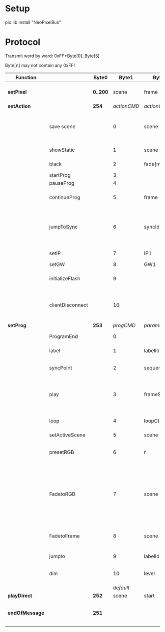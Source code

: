 # Setup

pio lib install "NeoPixelBus"

# Protocol

Transmit word by word:		0xFF+Byte[0]..Byte[5]

Byte[n] may not contain any 0xFF!


|Function||Byte0|Byte1|Byte2|Byte3|Byte4|Byte5|Status|Description|
|---|---|---|---|---|---|---|---|---|---|
|**setPixel**||**0..200**|scene|frame|r|g|b|done|Adds a pixel to a frame in a scene|
|**setAction**||**254**|*actionCMD*|*action0*|*action0*|*action2*|*action3*|||
||save scene||0|scene|||||set scene id to scene currently in memory and save it to flash|
||showStatic||1|scene|frame|timeOutMSB|timeOutLSB|done|timeOut=0: no time out|
||black||2|fade[ms]MSB|fade[ms]LSB|||(done)|fade=0: sofort aus|
||startProg||3|||||done||
||pauseProg||4|||||done||
||continueProg||5|frame||||(done)|frame does not make sense(?)|
||jumpToSync||6|syncId||||done|jump to label with syncId immediatelly - if syncId==0 jump to next syncId|
||setIP||7|IP1|IP2|IP3|IP4||0.0.0.0: use DHCP|
||setGW||8|GW1|GW2|GW3|GW4|||
||initializeFlash||9|||||done|initialize(clear) flash completely|
||clientDisconnect||10|||||done|tell poi (server) to disconnect from PC (client)|
|**setProg**||**253**|*progCMD*|*param0*|*param1*|*param2*|*param3*|||
||ProgramEnd||0|||||(done)|End of program|
||label||1|labelId|||||define label with id |
||syncPoint||2|sequenceId|||||define sync point for jumpTo action|
||play||3|frameStart|frameEnd|delayMSB|delay LSB|done|Play frames of active scene, or single frame with timeout|
||loop||4|loopCt MSB|loopCt LSB|labelId||(done)|loop starting at label with labelId|
||setActiveScene||5|scene||||(done)||
||presetRGB||6|r|g|b|||pre-set RGB color for following command|
||FadetoRGB||7|scene|frame|delayMSB|delayLSB||fade from scene/frame (or current colors?) to RGB (as defined by presetRGB - or black if not defined)|
||FadetoFrame||8|scene|frame|delayMSB|delayLSB||fade from current color to scene/frame|
||jumpto||9|labelId|||||jump to label with labelId|
||dim||10|level||||done|dim output by factor level/254|
||||*default*||||||do nothing|
|**playDirect**||**252**|scene|start|end|delay |loops|||
|**endOfMessage**||**251**|||||||end of message  - client can disconnect|
